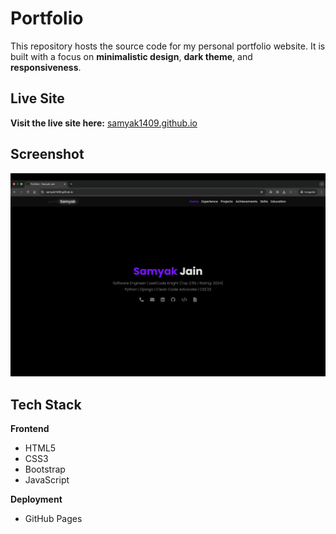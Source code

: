 # Portfolio

This repository hosts the source code for my personal portfolio website.
It is built with a focus on **minimalistic design**, **dark theme**, and **responsiveness**.

## Live Site

**Visit the live site here:** [samyak1409.github.io](https://samyak1409.github.io)

## Screenshot

[![Screenshot](Screenshot.png)](https://samyak1409.github.io)

## Tech Stack

**Frontend**
- HTML5
- CSS3
- Bootstrap
- JavaScript

**Deployment**
- GitHub Pages
